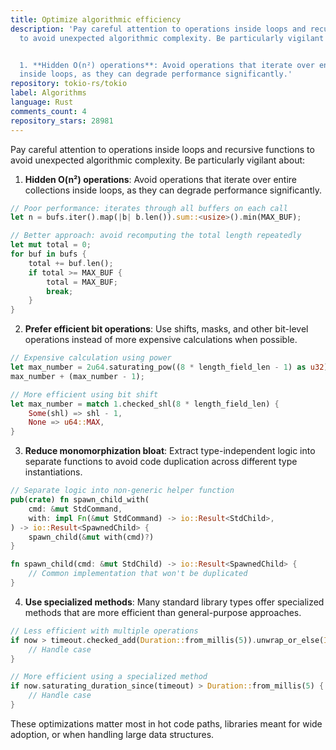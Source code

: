 ```yaml
---
title: Optimize algorithmic efficiency
description: 'Pay careful attention to operations inside loops and recursive functions
  to avoid unexpected algorithmic complexity. Be particularly vigilant about:


  1. **Hidden O(n²) operations**: Avoid operations that iterate over entire collections
  inside loops, as they can degrade performance significantly.'
repository: tokio-rs/tokio
label: Algorithms
language: Rust
comments_count: 4
repository_stars: 28981
---
```


Pay careful attention to operations inside loops and recursive functions to avoid unexpected algorithmic complexity. Be particularly vigilant about:

1. **Hidden O(n²) operations**: Avoid operations that iterate over entire collections inside loops, as they can degrade performance significantly.

```rust
// Poor performance: iterates through all buffers on each call
let n = bufs.iter().map(|b| b.len()).sum::<usize>().min(MAX_BUF);

// Better approach: avoid recomputing the total length repeatedly
let mut total = 0;
for buf in bufs {
    total += buf.len();
    if total >= MAX_BUF {
        total = MAX_BUF;
        break;
    }
}
```

2. **Prefer efficient bit operations**: Use shifts, masks, and other bit-level operations instead of more expensive calculations when possible.

```rust
// Expensive calculation using power
let max_number = 2u64.saturating_pow((8 * length_field_len - 1) as u32);
max_number + (max_number - 1);

// More efficient using bit shift
let max_number = match 1.checked_shl(8 * length_field_len) {
    Some(shl) => shl - 1,
    None => u64::MAX,
}
```

3. **Reduce monomorphization bloat**: Extract type-independent logic into separate functions to avoid code duplication across different type instantiations.

```rust
// Separate logic into non-generic helper function
pub(crate) fn spawn_child_with(
    cmd: &mut StdCommand,
    with: impl Fn(&mut StdCommand) -> io::Result<StdChild>,
) -> io::Result<SpawnedChild> {
    spawn_child(&mut with(cmd)?)
}

fn spawn_child(cmd: &mut StdChild) -> io::Result<SpawnedChild> {
    // Common implementation that won't be duplicated
}
```

4. **Use specialized methods**: Many standard library types offer specialized methods that are more efficient than general-purpose approaches.

```rust
// Less efficient with multiple operations
if now > timeout.checked_add(Duration::from_millis(5)).unwrap_or_else(Instant::far_future) {
    // Handle case
}

// More efficient using a specialized method
if now.saturating_duration_since(timeout) > Duration::from_millis(5) {
    // Handle case
}
```

These optimizations matter most in hot code paths, libraries meant for wide adoption, or when handling large data structures.